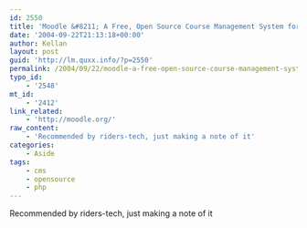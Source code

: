 ```yaml
---
id: 2550
title: 'Moodle &#8211; A Free, Open Source Course Management System for Online Learning'
date: '2004-09-22T21:13:18+00:00'
author: Kellan
layout: post
guid: 'http://lm.quxx.info/?p=2550'
permalink: /2004/09/22/moodle-a-free-open-source-course-management-system-for-online-learning/
typo_id:
    - '2548'
mt_id:
    - '2412'
link_related:
    - 'http://moodle.org/'
raw_content:
    - 'Recommended by riders-tech, just making a note of it'
categories:
    - Aside
tags:
    - cms
    - opensource
    - php
---
```


Recommended by riders-tech, just making a note of it